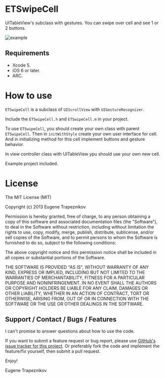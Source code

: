 ETSwipeCell
===========

UITableView's subclass with gestures. You can swipe over cell and see 1 or 2 buttons.

![example](https://raw.github.com/EugeneTrapeznikov/ETSwipeCell/master/demo/demo.gif)

Requirements
------------

- Xcode 5.
- iOS 6 or later.
- ARC.

How to use
=======================

`ETSwipeCell` is a subclass of `UIScrollView` with `UIGestureRecognizer`.

Include the `ETSwipeCell.h` and `ETSwipeCell.m` in your project.

To use  `ETSwipeCell`, you should create your own class with parent `ETSwipeCell`. Then in `initWithStyle` create your own user interface for cell. And in initializing method for this cell implement buttons and gesture behavior.

In view controller class with UITableView ypu should use your own new cell.

Example project included.

License
=======================

The MIT License (MIT)

Copyright (c) 2013 Eugene Trapeznikov

Permission is hereby granted, free of charge, to any person obtaining a copy
of this software and associated documentation files (the "Software"), to deal
in the Software without restriction, including without limitation the rights
to use, copy, modify, merge, publish, distribute, sublicense, and/or sell
copies of the Software, and to permit persons to whom the Software is
furnished to do so, subject to the following conditions:

The above copyright notice and this permission notice shall be included in
all copies or substantial portions of the Software.

THE SOFTWARE IS PROVIDED "AS IS", WITHOUT WARRANTY OF ANY KIND, EXPRESS OR
IMPLIED, INCLUDING BUT NOT LIMITED TO THE WARRANTIES OF MERCHANTABILITY,
FITNESS FOR A PARTICULAR PURPOSE AND NONINFRINGEMENT. IN NO EVENT SHALL THE
AUTHORS OR COPYRIGHT HOLDERS BE LIABLE FOR ANY CLAIM, DAMAGES OR OTHER
LIABILITY, WHETHER IN AN ACTION OF CONTRACT, TORT OR OTHERWISE, ARISING FROM,
OUT OF OR IN CONNECTION WITH THE SOFTWARE OR THE USE OR OTHER DEALINGS IN
THE SOFTWARE.

Support / Contact / Bugs / Features
-----------------------------------

I can't promise to answer questions about how to use the code.

If you want to submit a feature request or bug report, please use [GitHub's issue tracker for this project](https://github.com/EugeneTrapeznikov/ETFoursquareImages/issues).  Or preferably fork the code and implement the feature/fix yourself, then submit a pull request.

Enjoy!

Eugene Trapeznikov

